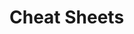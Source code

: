    
                                                                                                                
# Cheat Sheets           

   




